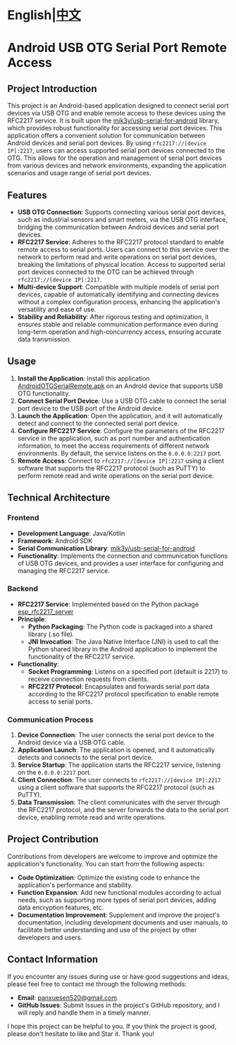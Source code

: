 # English|[中文](/README-ZH.md) 
# Android USB OTG Serial Port Remote Access

## Project Introduction

This project is an Android-based application designed to connect serial port devices via USB OTG and enable remote access to these devices using the RFC2217 service. It is built upon the [mik3y/usb-serial-for-android](https://github.com/mik3y/usb-serial-for-android) library, which provides robust functionality for accessing serial port devices. This application offers a convenient solution for communication between Android devices and serial port devices. By using `rfc2217://[device IP]:2217`, users can access supported serial port devices connected to the OTG. This allows for the operation and management of serial port devices from various devices and network environments, expanding the application scenarios and usage range of serial port devices.

## Features

- **USB OTG Connection**: Supports connecting various serial port devices, such as industrial sensors and smart meters, via the USB OTG interface, bridging the communication between Android devices and serial port devices.
- **RFC2217 Service**: Adheres to the RFC2217 protocol standard to enable remote access to serial ports. Users can connect to this service over the network to perform read and write operations on serial port devices, breaking the limitations of physical location. Access to supported serial port devices connected to the OTG can be achieved through `rfc2217://[device IP]:2217`.
- **Multi-device Support**: Compatible with multiple models of serial port devices, capable of automatically identifying and connecting devices without a complex configuration process, enhancing the application's versatility and ease of use.
- **Stability and Reliability**: After rigorous testing and optimization, it ensures stable and reliable communication performance even during long-term operation and high-concurrency access, ensuring accurate data transmission.

## Usage

1. **Install the Application**: Install this application [AndroidOTGSerialRemote.apk](https://vip.123pan.cn/1812665715/files/AndroidOTGSerialRemote.apk) on an Android device that supports USB OTG functionality.
2. **Connect Serial Port Device**: Use a USB OTG cable to connect the serial port device to the USB port of the Android device.
3. **Launch the Application**: Open the application, and it will automatically detect and connect to the connected serial port device.
4. **Configure RFC2217 Service**: Configure the parameters of the RFC2217 service in the application, such as port number and authentication information, to meet the access requirements of different network environments. By default, the service listens on the `0.0.0.0:2217` port.
5. **Remote Access**: Connect to `rfc2217://[device IP]:2217` using a client software that supports the RFC2217 protocol (such as PuTTY) to perform remote read and write operations on the serial port device.

## Technical Architecture

### Frontend

- **Development Language**: Java/Kotlin
- **Framework**: Android SDK
- **Serial Communication Library**: [mik3y/usb-serial-for-android](https://github.com/mik3y/usb-serial-for-android)
- **Functionality**: Implements the connection and communication functions of USB OTG devices, and provides a user interface for configuring and managing the RFC2217 service.

### Backend

- **RFC2217 Service**: Implemented based on the Python package [esp_rfc2217_server](https://github.com/espressif/esptool/blob/master/esp_rfc2217_server.py)
- **Principle**:
  - **Python Packaging**: The Python code is packaged into a shared library (.so file).
  - **JNI Invocation**: The Java Native Interface (JNI) is used to call the Python shared library in the Android application to implement the functionality of the RFC2217 service.
- **Functionality**:
  - **Socket Programming**: Listens on a specified port (default is 2217) to receive connection requests from clients.
  - **RFC2217 Protocol**: Encapsulates and forwards serial port data according to the RFC2217 protocol specification to enable remote access to serial ports.

### Communication Process

1. **Device Connection**: The user connects the serial port device to the Android device via a USB OTG cable.
2. **Application Launch**: The application is opened, and it automatically detects and connects to the serial port device.
3. **Service Startup**: The application starts the RFC2217 service, listening on the `0.0.0.0:2217` port.
4. **Client Connection**: The user connects to `rfc2217://[device IP]:2217` using a client software that supports the RFC2217 protocol (such as PuTTY).
5. **Data Transmission**: The client communicates with the server through the RFC2217 protocol, and the server forwards the data to the serial port device, enabling remote read and write operations.

## Project Contribution

Contributions from developers are welcome to improve and optimize the application's functionality. You can start from the following aspects:

- **Code Optimization**: Optimize the existing code to enhance the application's performance and stability.
- **Function Expansion**: Add new functional modules according to actual needs, such as supporting more types of serial port devices, adding data encryption features, etc.
- **Documentation Improvement**: Supplement and improve the project's documentation, including development documents and user manuals, to facilitate better understanding and use of the project by other developers and users.

## Contact Information

If you encounter any issues during use or have good suggestions and ideas, please feel free to contact me through the following methods:

- **Email**: [panxuesen520@gmail.com](mailto:panxuesen520@gmail.com)
- **GitHub Issues**: Submit Issues in the project's GitHub repository, and I will reply and handle them in a timely manner.

I hope this project can be helpful to you. If you think the project is good, please don't hesitate to like and Star it. Thank you!

